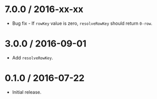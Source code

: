 7.0.0 / 2016-xx-xx
==================

  * Bug fix - If `rowKey` value is zero, `resolveRowKey` should return `0-row`.

3.0.0 / 2016-09-01
==================

  * Add `resolveRowKey`.

0.1.0 / 2016-07-22
==================

  * Initial release.
